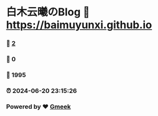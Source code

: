 # 白木云曦のBlog :link: https://baimuyunxi.github.io 
### :page_facing_up: [2](https://baimuyunxi.github.io/tag.html) 
### :speech_balloon: 0 
### :hibiscus: 1995 
### :alarm_clock: 2024-06-20 23:15:26 
### Powered by :heart: [Gmeek](https://github.com/Meekdai/Gmeek)
